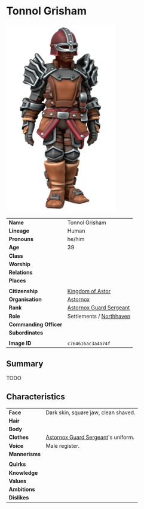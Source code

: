 # Tonnol Grisham

<img src="https://raw.githubusercontent.com/jesskelsall/astarus-images/main/characters/portraits/c764616ac3a4a74f.png" height="500" />

|||
| --- | --- |
| **Name** | Tonnol Grisham | character.3
| **Lineage** | Human |
| **Pronouns** | he/him |
| **Age** | 39 |
| **Class** | |
| **Worship** | |
| **Relations** | |
| **Places** | |
|||
| **Citizenship** | [Kingdom of Astor](../civilisations/kingdom-of-astor/kingdom-of-astor.md) |
| **Organisation** | [Astornox](../organisations/astornox/astornox.md) |
| **Rank** | [Astornox Guard Sergeant](../organisations/astornox/ranks/astornox-guard-sergeant.md) |
| **Role** | Settlements / [Northhaven](../places/cities/northhaven.md) |
| **Commanding Officer** | |
| **Subordinates** | |
|||
| **Image ID** | `c764616ac3a4a74f` |

## Summary

TODO

## Characteristics

| | |
| --- | --- |
| **Face** | Dark skin, square jaw, clean shaved. | characteristics.2
| **Hair** | |
| **Body** | |
| **Clothes** | [Astornox Guard Sergeant](../organisations/astornox/ranks/astornox-guard-sergeant.md)'s uniform. |
| **Voice** | Male register. |
| **Mannerisms** | |
| | |
| **Quirks** | |
| **Knowledge** | |
| **Values** | |
| **Ambitions** | |
| **Dislikes** | |
